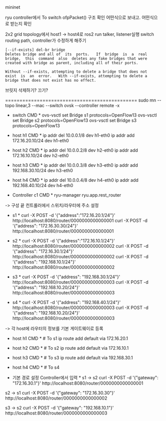 mininet

ryu controller에서 To switch ofpPacket() 구조 확인
어떤식으로 보내고. 어떤식으로 받는지 확인

2x2 grid topology에서 host1 -> host4로 ros2 run talker, listener실행
switch routing path, controller가 수정하게 해주기

    [--if-exists] del-br bridge
    Deletes bridge and all of  its  ports.   If  bridge  is  a  real
    bridge,  this  command  also  deletes any fake bridges that were
    created with bridge as parent, including all of their ports.

    Without --if-exists, attempting to delete a bridge that does not
    exist  is  an  error.   With --if-exists, attempting to delete a
    bridge that does not exist has no effect.

브릿지 삭제하기? 끄기?

==============================================
sudo mn --topo linear,3 --mac --switch ovsk --controller remote -x

* switch CMD *
ovs-vsctl set Bridge s1 protocols=OpenFlow13
ovs-vsctl set Bridge s2 protocols=OpenFlow13
ovs-vsctl set Bridge s3 protocols=OpenFlow13

* host h1 CMD *
ip addr del 10.0.0.1/8 dev h1-eth0
ip addr add 172.16.20.10/24 dev h1-eth0

* host h2 CMD *
ip addr del 10.0.0.2/8 dev h2-eth0
ip addr add 172.16.10.10/24 dev h2-eth0

* host h3 CMD *
ip addr del 10.0.0.3/8 dev h3-eth0
ip addr add 192.168.30.10/24 dev h3-eth0

* host h4 CMD *
ip addr del 10.0.0.4/8 dev h4-eth0
ip addr add 192.168.40.10/24 dev h4-eth0

* Controller c1 CMD *
ryu-manager ryu.app.rest_router

-> 구성 끝
    컨트롤러에서 스위치/라우터에 주소 설정
* s1 *
curl -X POST -d '{"address":"172.16.20.1/24"}' http://localhost:8080/router/0000000000000001
curl -X POST -d '{"address": "172.16.30.30/24"}' http://localhost:8080/router/0000000000000001

* s2 *
curl -X POST -d '{"address":"172.16.10.1/24"}' http://localhost:8080/router/0000000000000002
curl -X POST -d '{"address": "172.16.30.1/24"}' http://localhost:8080/router/0000000000000002
curl -X POST -d '{"address": "192.168.10.1/24"}' http://localhost:8080/router/0000000000000002

* s3 *
curl -X POST -d '{"address": "192.168.30.1/24"}' http://localhost:8080/router/0000000000000003
curl -X POST -d '{"address": "192.168.10.20/24"}' http://localhost:8080/router/0000000000000003

* s4 *
curl -X POST -d '{"address": "192.168.40.1/24"}' http://localhost:8080/router/0000000000000003
curl -X POST -d '{"address": "192.168.10.20/24"}' http://localhost:8080/router/0000000000000003

-> 각 host에 라우터의 정보를 기본 게이트웨이로 등록

* host h1 CMD * # To s1
ip route add default via 172.16.20.1

* host h2 CMD * # To s2
ip route add default via 172.16.10.1

* host h3 CMD * # To s3
ip route add default via 192.168.30.1

* host h4 CMD * # To s4

* 기본 경로 설정 Controller에서 입력 *
s1 -> s2
curl -X POST -d '{"gateway": "172.16.30.1"}' http://localhost:8080/router/0000000000000001

s2 -> s1
curl -X POST -d '{"gateway": "172.16.30.30"}' http://localhost:8080/router/0000000000000002

s3 -> s2
curl -X POST -d '{"gateway": "192.168.10.1"}' http://localhost:8080/router/0000000000000003

